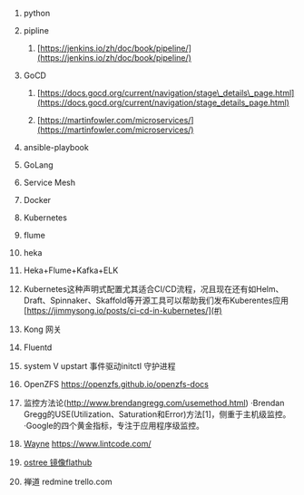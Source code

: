 1. python
2. pipline
   1. [https://jenkins.io/zh/doc/book/pipeline/](https://jenkins.io/zh/doc/book/pipeline/)
3. GoCD

   1. [https://docs.gocd.org/current/navigation/stage\_details\_page.html](https://docs.gocd.org/current/navigation/stage_details_page.html)

   2. [https://martinfowler.com/microservices/](https://martinfowler.com/microservices/)

4. ansible-playbook

5. GoLang
6. Service Mesh
7. Docker
8. Kubernetes
9. flume
10. heka
11. Heka+Flume+Kafka+ELK
12. Kubernetes这种声明式配置尤其适合CI/CD流程，况且现在还有如Helm、Draft、Spinnaker、Skaffold等开源工具可以帮助我们发布Kuberentes应用
    [https://jimmysong.io/posts/ci-cd-in-kubernetes/](#)

13. Kong 网关

14. Fluentd

15. system V upstart 事件驱动initctl  守护进程

16. OpenZFS https://openzfs.github.io/openzfs-docs
17. 监控方法论(http://www.brendangregg.com/usemethod.html)
    ·Brendan Gregg的USE(Utilization、Saturation和Error)方法[1]，侧重于主机级监控。
    ·Google的四个黄金指标，专注于应用程序级监控。
18. [Wayne](https://github.com/Qihoo360/wayne])
https://www.lintcode.com/
19. [ostree 镜像flathub](https://ostreedev.github.io/ostree/introduction/)
20. 禅道 
redmine 
trello.com